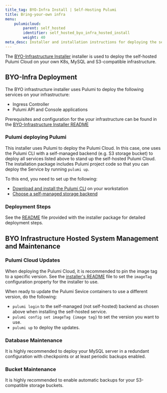 ```yaml
---
title_tag: BYO-Infra Install | Self-Hosting Pulumi
title: Bring-your-own infra
menu:
    pulumicloud:
        parent: self_hosted
        identifier: self_hosted_byo_infra_hosted_install
        weight: 40
meta_desc: Installer and installation instructions for deploying the self-hosted Pulumi Cloud on your own K8s, MySQL and S3-compatible infrastructure.
---
```


The [BYO-Infrastructure Installer](https://github.com/pulumi/pulumi-self-hosted-installers/tree/master/byo-infra) installer is used to deploy the self-hosted Pulumi Cloud on your own K8s, MySQL and S3-compatible infrastructure.

## BYO-Infra Deployment

The BYO infrastructure installer uses Pulumi to deploy the following services on your infrastructure:

* Ingress Controller
* Pulumi API and Console applications

Prerequisites and configuration for the your infrastructure can be found in the [BYO-Infrastructure Installer README](https://github.com/pulumi/pulumi-self-hosted-installers/tree/master/byo-infra/README.md)

### Pulumi deploying Pulumi

This installer uses Pulumi to deploy the Pulumi Cloud. In this case, one uses the Pulumi CLI with a self-managed backend (e.g. S3 storage bucket) to deploy all services listed above to stand up the self-hosted Pulumi Cloud. The installation package includes Pulumi project code so that you can deploy the Service by running `pulumi up`.

To this end, you need to set up the following:

* [Download and install the Pulumi CLI](/docs/get-started/install/) on your workstation
* [Choose a self-managed storage backend](/docs/intro/concepts/state/)

### Deployment Steps

See the [README](https://github.com/pulumi/pulumi-self-hosted-installers/tree/master/byo-infra/README.md) file provided with the installer package for detailed deployment steps.

## BYO Infrastructure Hosted System Management and Maintenance

### Pulumi Cloud Updates

When deploying the Pulumi Cloud, it is recommended to pin the image tag to a specific version. See the [installer's README](https://github.com/pulumi/pulumi-self-hosted-installers/tree/master/byo-infra/README.md) file to set the `imageTag` configuration property for the installer to use.

When ready to update the Pulumi Sevice containers to use a different version, do the following:

* `pulumi login` to the self-managed (not self-hosted) backend as chosen above when installing the self-hosted service.
* `pulumi config set imageTag {image tag}` to set the version you want to use.
* `pulumi up` to deploy the updates.

### Database Maintenance

It is highly recommended to deploy your MySQL server in a redundant configuration with checkpoints or at least periodic backups enabled.

### Bucket Maintenance

It is highly recommended to enable automatic backups for your S3-compatible storage buckets.
